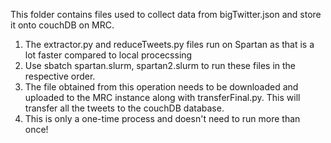 This folder contains files used to collect data from bigTwitter.json and store it onto couchDB on MRC.
1. The extractor.py and reduceTweets.py files run on Spartan as that is a lot faster compared to local procecssing
2. Use sbatch spartan.slurm, spartan2.slurm to run these files in the respective order.
3. The file obtained from this operation needs to be downloaded and uploaded to the MRC instance along with transferFinal.py. This will transfer all the tweets to the couchDB database.
4. This is only a one-time process and doesn't need to run more than once!
